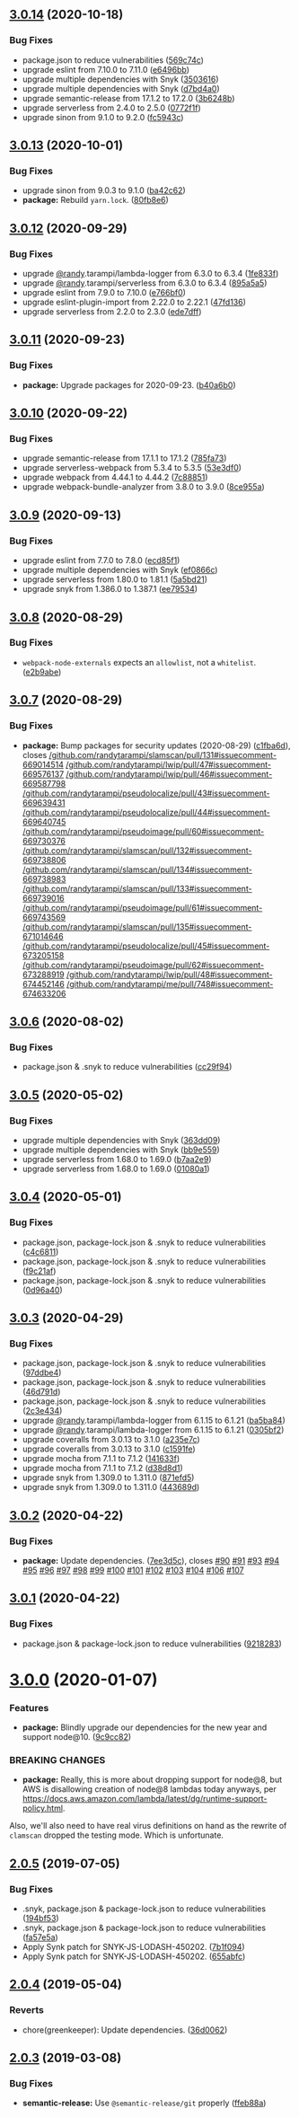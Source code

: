 ## [3.0.14](https://github.com/randytarampi/slamscan/compare/v3.0.13...v3.0.14) (2020-10-18)


### Bug Fixes

* package.json to reduce vulnerabilities ([569c74c](https://github.com/randytarampi/slamscan/commit/569c74c564b0d4a40daf975e8fe9e79d04117675))
* upgrade eslint from 7.10.0 to 7.11.0 ([e6496bb](https://github.com/randytarampi/slamscan/commit/e6496bb2bb2b408316a793ee25c4d320504bb097))
* upgrade multiple dependencies with Snyk ([3503616](https://github.com/randytarampi/slamscan/commit/3503616e4cee7d36040c5cb122649031899d8db9))
* upgrade multiple dependencies with Snyk ([d7bd4a0](https://github.com/randytarampi/slamscan/commit/d7bd4a0f694affe841a3eee7ecd57dcffdb49e1b))
* upgrade semantic-release from 17.1.2 to 17.2.0 ([3b6248b](https://github.com/randytarampi/slamscan/commit/3b6248bc0efdc89e0a323ef54bf8d93150855484))
* upgrade serverless from 2.4.0 to 2.5.0 ([0772f1f](https://github.com/randytarampi/slamscan/commit/0772f1fdb6d09359146686a0b5478c30a85c56fc))
* upgrade sinon from 9.1.0 to 9.2.0 ([fc5943c](https://github.com/randytarampi/slamscan/commit/fc5943cad6a31f4b4cbe4a51fcd42828921669fb))

## [3.0.13](https://github.com/randytarampi/slamscan/compare/v3.0.12...v3.0.13) (2020-10-01)


### Bug Fixes

* upgrade sinon from 9.0.3 to 9.1.0 ([ba42c62](https://github.com/randytarampi/slamscan/commit/ba42c62ffebbce5c3173b5e4bfe0f6bb7ebedde5))
* **package:** Rebuild `yarn.lock`. ([80fb8e6](https://github.com/randytarampi/slamscan/commit/80fb8e686ebeac88a1862a2189800ba3b395d092))

## [3.0.12](https://github.com/randytarampi/slamscan/compare/v3.0.11...v3.0.12) (2020-09-29)


### Bug Fixes

* upgrade [@randy](https://github.com/randy).tarampi/lambda-logger from 6.3.0 to 6.3.4 ([1fe833f](https://github.com/randytarampi/slamscan/commit/1fe833f1644cf1adda3178f3d0049432f2c1f36f))
* upgrade [@randy](https://github.com/randy).tarampi/serverless from 6.3.0 to 6.3.4 ([895a5a5](https://github.com/randytarampi/slamscan/commit/895a5a50bcd32241569cd29510101972dcbbb6e3))
* upgrade eslint from 7.9.0 to 7.10.0 ([e766bf0](https://github.com/randytarampi/slamscan/commit/e766bf00f8aa59c7c799b4a28446df8cc01ffd2e))
* upgrade eslint-plugin-import from 2.22.0 to 2.22.1 ([47fd136](https://github.com/randytarampi/slamscan/commit/47fd13641589d329f0ec1d1144bbeb4adcb62f29))
* upgrade serverless from 2.2.0 to 2.3.0 ([ede7dff](https://github.com/randytarampi/slamscan/commit/ede7dff83457ed02f4374286720f3afdb7f8d684))

## [3.0.11](https://github.com/randytarampi/slamscan/compare/v3.0.10...v3.0.11) (2020-09-23)


### Bug Fixes

* **package:** Upgrade packages for 2020-09-23. ([b40a6b0](https://github.com/randytarampi/slamscan/commit/b40a6b0498ab2eadfda5387f5b95c985b4e6157f))

## [3.0.10](https://github.com/randytarampi/slamscan/compare/v3.0.9...v3.0.10) (2020-09-22)


### Bug Fixes

* upgrade semantic-release from 17.1.1 to 17.1.2 ([785fa73](https://github.com/randytarampi/slamscan/commit/785fa73d6caa2713eee86c6a559993e52cb0797b))
* upgrade serverless-webpack from 5.3.4 to 5.3.5 ([53e3df0](https://github.com/randytarampi/slamscan/commit/53e3df011792e3e7206083bc0f7ecd37deaed796))
* upgrade webpack from 4.44.1 to 4.44.2 ([7c88851](https://github.com/randytarampi/slamscan/commit/7c8885171dc36309ed036ea86a598edb25ab451a))
* upgrade webpack-bundle-analyzer from 3.8.0 to 3.9.0 ([8ce955a](https://github.com/randytarampi/slamscan/commit/8ce955ac0cedfb65ecde7d86553b193f2a071df0))

## [3.0.9](https://github.com/randytarampi/slamscan/compare/v3.0.8...v3.0.9) (2020-09-13)


### Bug Fixes

* upgrade eslint from 7.7.0 to 7.8.0 ([ecd85f1](https://github.com/randytarampi/slamscan/commit/ecd85f16908f7c700d19d4357e45745d6bc2d4a6))
* upgrade multiple dependencies with Snyk ([ef0866c](https://github.com/randytarampi/slamscan/commit/ef0866c983de9af261ec2e3b69948e932dda1e12))
* upgrade serverless from 1.80.0 to 1.81.1 ([5a5bd21](https://github.com/randytarampi/slamscan/commit/5a5bd2112822e7587686da247d55ca1fd0913034))
* upgrade snyk from 1.386.0 to 1.387.1 ([ee79534](https://github.com/randytarampi/slamscan/commit/ee795341ea3bd8f9be9559d3c97f881d0fefb095))

## [3.0.8](https://github.com/randytarampi/slamscan/compare/v3.0.7...v3.0.8) (2020-08-29)


### Bug Fixes

* `webpack-node-externals` expects an `allowlist`, not a `whitelist`. ([e2b9abe](https://github.com/randytarampi/slamscan/commit/e2b9abe269f75e35afdde0275eb1cb387354cff2))

## [3.0.7](https://github.com/randytarampi/slamscan/compare/v3.0.6...v3.0.7) (2020-08-29)


### Bug Fixes

* **package:** Bump packages for security updates (2020-08-29) ([c1fba6d](https://github.com/randytarampi/slamscan/commit/c1fba6d3b28a215ddea1e723063429aa53039903)), closes [/github.com/randytarampi/slamscan/pull/131#issuecomment-669014514](https://github.com//github.com/randytarampi/slamscan/pull/131/issues/issuecomment-669014514) [/github.com/randytarampi/lwip/pull/47#issuecomment-669576137](https://github.com//github.com/randytarampi/lwip/pull/47/issues/issuecomment-669576137) [/github.com/randytarampi/lwip/pull/46#issuecomment-669587798](https://github.com//github.com/randytarampi/lwip/pull/46/issues/issuecomment-669587798) [/github.com/randytarampi/pseudolocalize/pull/43#issuecomment-669639431](https://github.com//github.com/randytarampi/pseudolocalize/pull/43/issues/issuecomment-669639431) [/github.com/randytarampi/pseudolocalize/pull/44#issuecomment-669640745](https://github.com//github.com/randytarampi/pseudolocalize/pull/44/issues/issuecomment-669640745) [/github.com/randytarampi/pseudoimage/pull/60#issuecomment-669730376](https://github.com//github.com/randytarampi/pseudoimage/pull/60/issues/issuecomment-669730376) [/github.com/randytarampi/slamscan/pull/132#issuecomment-669738806](https://github.com//github.com/randytarampi/slamscan/pull/132/issues/issuecomment-669738806) [/github.com/randytarampi/slamscan/pull/134#issuecomment-669738983](https://github.com//github.com/randytarampi/slamscan/pull/134/issues/issuecomment-669738983) [/github.com/randytarampi/slamscan/pull/133#issuecomment-669739016](https://github.com//github.com/randytarampi/slamscan/pull/133/issues/issuecomment-669739016) [/github.com/randytarampi/pseudoimage/pull/61#issuecomment-669743569](https://github.com//github.com/randytarampi/pseudoimage/pull/61/issues/issuecomment-669743569) [/github.com/randytarampi/slamscan/pull/135#issuecomment-671014646](https://github.com//github.com/randytarampi/slamscan/pull/135/issues/issuecomment-671014646) [/github.com/randytarampi/pseudolocalize/pull/45#issuecomment-673205158](https://github.com//github.com/randytarampi/pseudolocalize/pull/45/issues/issuecomment-673205158) [/github.com/randytarampi/pseudoimage/pull/62#issuecomment-673288919](https://github.com//github.com/randytarampi/pseudoimage/pull/62/issues/issuecomment-673288919) [/github.com/randytarampi/lwip/pull/48#issuecomment-674452146](https://github.com//github.com/randytarampi/lwip/pull/48/issues/issuecomment-674452146) [/github.com/randytarampi/me/pull/748#issuecomment-674633206](https://github.com//github.com/randytarampi/me/pull/748/issues/issuecomment-674633206)

## [3.0.6](https://github.com/randytarampi/slamscan/compare/v3.0.5...v3.0.6) (2020-08-02)


### Bug Fixes

* package.json & .snyk to reduce vulnerabilities ([cc29f94](https://github.com/randytarampi/slamscan/commit/cc29f949b902a950e087d5be9055360b0b137904))

## [3.0.5](https://github.com/randytarampi/slamscan/compare/v3.0.4...v3.0.5) (2020-05-02)


### Bug Fixes

* upgrade multiple dependencies with Snyk ([363dd09](https://github.com/randytarampi/slamscan/commit/363dd09e139724c4cd1e5917daf466e97b54d103))
* upgrade multiple dependencies with Snyk ([bb9e559](https://github.com/randytarampi/slamscan/commit/bb9e5596472dd7db0c4671d6ea104e585a1e0488))
* upgrade serverless from 1.68.0 to 1.69.0 ([b7aa2e9](https://github.com/randytarampi/slamscan/commit/b7aa2e996a08858f5013ec90c94899927cbdedd5))
* upgrade serverless from 1.68.0 to 1.69.0 ([01080a1](https://github.com/randytarampi/slamscan/commit/01080a1ebe10378920a831cdf56b232347dbfec3))

## [3.0.4](https://github.com/randytarampi/slamscan/compare/v3.0.3...v3.0.4) (2020-05-01)


### Bug Fixes

* package.json, package-lock.json & .snyk to reduce vulnerabilities ([c4c6811](https://github.com/randytarampi/slamscan/commit/c4c681149df39f0f77cb758daa111db5d5d2c2ab))
* package.json, package-lock.json & .snyk to reduce vulnerabilities ([f9c21af](https://github.com/randytarampi/slamscan/commit/f9c21afd0cff606885d9e55c965d5c5a8070a984))
* package.json, package-lock.json & .snyk to reduce vulnerabilities ([0d96a40](https://github.com/randytarampi/slamscan/commit/0d96a40d05779b777fa316b14675f42d2489a35f))

## [3.0.3](https://github.com/randytarampi/slamscan/compare/v3.0.2...v3.0.3) (2020-04-29)


### Bug Fixes

* package.json, package-lock.json & .snyk to reduce vulnerabilities ([97ddbe4](https://github.com/randytarampi/slamscan/commit/97ddbe44cf19012153fc8fc3da17bc2a8c62d671))
* package.json, package-lock.json & .snyk to reduce vulnerabilities ([46d791d](https://github.com/randytarampi/slamscan/commit/46d791d7e4a292109a76ca95cb3a61239eca76ea))
* package.json, package-lock.json & .snyk to reduce vulnerabilities ([2c3e434](https://github.com/randytarampi/slamscan/commit/2c3e4341e547fc07ce333451cf060589a431a4d9))
* upgrade [@randy](https://github.com/randy).tarampi/lambda-logger from 6.1.15 to 6.1.21 ([ba5ba84](https://github.com/randytarampi/slamscan/commit/ba5ba84f19d4be15fecbf9a085dbf6d26ae19517))
* upgrade [@randy](https://github.com/randy).tarampi/lambda-logger from 6.1.15 to 6.1.21 ([0305bf2](https://github.com/randytarampi/slamscan/commit/0305bf2c886b7f90a4543296fe9e7af0cea809f6))
* upgrade coveralls from 3.0.13 to 3.1.0 ([a235e7c](https://github.com/randytarampi/slamscan/commit/a235e7c1b32e12b99c1b504fff19a1dc2ffa586b))
* upgrade coveralls from 3.0.13 to 3.1.0 ([c1591fe](https://github.com/randytarampi/slamscan/commit/c1591fea4644f45e248e8765a282fa383cf47d41))
* upgrade mocha from 7.1.1 to 7.1.2 ([141633f](https://github.com/randytarampi/slamscan/commit/141633f9ce081cf6e195f64f5ff074d51c98da55))
* upgrade mocha from 7.1.1 to 7.1.2 ([d38d8d1](https://github.com/randytarampi/slamscan/commit/d38d8d19f3b101fcfd4aea21e698cae59df7dded))
* upgrade snyk from 1.309.0 to 1.311.0 ([871efd5](https://github.com/randytarampi/slamscan/commit/871efd5e429e2f707ffffdf91727f614aea7e46a))
* upgrade snyk from 1.309.0 to 1.311.0 ([443689d](https://github.com/randytarampi/slamscan/commit/443689dbd27690871c187e92a604fe1998ddcabb))

## [3.0.2](https://github.com/randytarampi/slamscan/compare/v3.0.1...v3.0.2) (2020-04-22)


### Bug Fixes

* **package:** Update dependencies. ([7ee3d5c](https://github.com/randytarampi/slamscan/commit/7ee3d5c0f5f3213b0c960feb62215e13ddb13a5e)), closes [#90](https://github.com/randytarampi/slamscan/issues/90) [#91](https://github.com/randytarampi/slamscan/issues/91) [#93](https://github.com/randytarampi/slamscan/issues/93) [#94](https://github.com/randytarampi/slamscan/issues/94) [#95](https://github.com/randytarampi/slamscan/issues/95) [#96](https://github.com/randytarampi/slamscan/issues/96) [#97](https://github.com/randytarampi/slamscan/issues/97) [#98](https://github.com/randytarampi/slamscan/issues/98) [#99](https://github.com/randytarampi/slamscan/issues/99) [#100](https://github.com/randytarampi/slamscan/issues/100) [#101](https://github.com/randytarampi/slamscan/issues/101) [#102](https://github.com/randytarampi/slamscan/issues/102) [#103](https://github.com/randytarampi/slamscan/issues/103) [#104](https://github.com/randytarampi/slamscan/issues/104) [#106](https://github.com/randytarampi/slamscan/issues/106) [#107](https://github.com/randytarampi/slamscan/issues/107)

## [3.0.1](https://github.com/randytarampi/slamscan/compare/v3.0.0...v3.0.1) (2020-04-22)


### Bug Fixes

* package.json & package-lock.json to reduce vulnerabilities ([9218283](https://github.com/randytarampi/slamscan/commit/92182834a0620dd0e3a48ce4b5b2b87fd15cc426))

# [3.0.0](https://github.com/randytarampi/slamscan/compare/v2.0.5...v3.0.0) (2020-01-07)


### Features

* **package:** Blindly upgrade our dependencies for the new year and support node@10. ([9c9cc82](https://github.com/randytarampi/slamscan/commit/9c9cc8294b6ab40920d44319c1168119491ec1f4))


### BREAKING CHANGES

* **package:** Really, this is more about dropping support for node@8, but AWS is disallowing creation of node@8 lambdas today anyways, per https://docs.aws.amazon.com/lambda/latest/dg/runtime-support-policy.html.

Also, we'll also need to have real virus definitions on hand as the rewrite of `clamscan` dropped the testing mode. Which is unfortunate.

## [2.0.5](https://github.com/randytarampi/slamscan/compare/v2.0.4...v2.0.5) (2019-07-05)


### Bug Fixes

* .snyk, package.json & package-lock.json to reduce vulnerabilities ([194bf53](https://github.com/randytarampi/slamscan/commit/194bf53))
* .snyk, package.json & package-lock.json to reduce vulnerabilities ([fa57e5a](https://github.com/randytarampi/slamscan/commit/fa57e5a))
* Apply Synk patch for SNYK-JS-LODASH-450202. ([7b1f094](https://github.com/randytarampi/slamscan/commit/7b1f094))
* Apply Synk patch for SNYK-JS-LODASH-450202. ([655abfc](https://github.com/randytarampi/slamscan/commit/655abfc))

## [2.0.4](https://github.com/randytarampi/slamscan/compare/v2.0.3...v2.0.4) (2019-05-04)


### Reverts

* chore(greenkeeper): Update dependencies. ([36d0062](https://github.com/randytarampi/slamscan/commit/36d0062))

## [2.0.3](https://github.com/randytarampi/slamscan/compare/v2.0.2...v2.0.3) (2019-03-08)


### Bug Fixes

* **semantic-release:** Use `@semantic-release/git` properly ([ffeb88a](https://github.com/randytarampi/slamscan/commit/ffeb88a))
